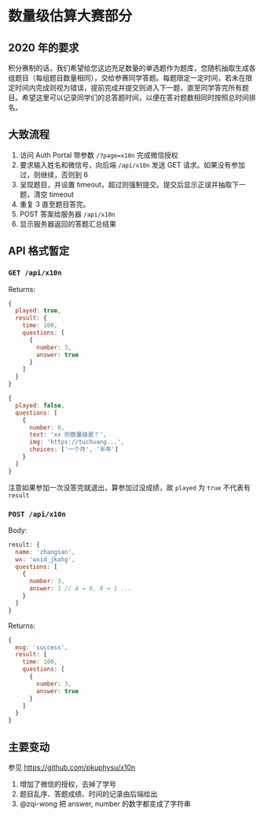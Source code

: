 # 数量级估算大赛部分

## 2020 年的要求

积分赛制的话，我们希望给您这边充足数量的单选题作为题库，您随机抽取生成各组题目（每组题目数量相同），交给参赛同学答题。每题限定一定时间，若未在限定时间内完成则视为错误，提前完成并提交则进入下一题，直至同学答完所有题目。希望这里可以记录同学们的总答题时间，以便在答对题数相同时按照总时间排名。

## 大致流程

1. 访问 Auth Portal 带参数 `/?page=x10n` 完成微信授权
2. 要求输入姓名和微信号，向后端 `/api/x10n` 发送 GET 请求。如果没有参加过，则继续，否则到 6
3. 呈现题目，并设置 timeout，超过则强制提交。提交后显示正误并抽取下一题，清空 timeout
4. 重复 3 直至题目答完。
5. POST 答案给服务器 `/api/x10n`
6. 显示服务器返回的答题汇总结果

## API 格式暂定

### `GET /api/x10n`

Returns:
```js
{
  played: true,
  result: {
    time: 100,
    questions: [
      {
        number: 3,
        answer: true
      }
    ]
  }
}
```

```js
{
  played: false,
  questions: [
    {
      number: 0,
      text: 'xx 的数量级是？',
      img: 'https://tuchuang...',
      choices: ['一个月', '半年']
    }
  ]
}
```

注意如果参加一次没答完就退出，算参加过没成绩，故 `played` 为 `true` 不代表有 `result`

### `POST /api/x10n`

Body:
```js
result: {
  name: 'zhangsan',
  wx: 'wxid_jkahg',
  questions: [
    {
      number: 3,
      answer: 1 // A = 0, B = 1 ...
    }
  ]
}
```

Returns:
```js
{
  msg: 'success',
  result: {
    time: 100,
    questions: [
      {
        number: 3,
        answer: true
      }
    ]
  }
}
```

## 主要变动

参见 <https://github.com/pkuphysu/x10n>

1. 增加了微信的授权，去掉了学号
2. 题目乱序、答题成绩、时间的记录由后端给出
3. @zqi-wong 把 answer, number 的数字都变成了字符串
